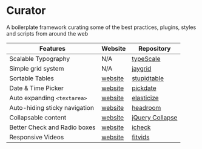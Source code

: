 Curator
=======

A boilerplate framework curating some of the best practices, plugins, styles and scripts from around the web

|Features|Website|Repository|
|--------|-------|----------|
|Scalable Typography|N/A|[typeScale](https://github.com/Paul-Browne/typeScale)|
|Simple grid system|N/A|[jaygrid](https://github.com/Paul-Browne/jaygrid)|
|Sortable Tables|[website](http://joequery.github.io/Stupid-Table-Plugin/)|[stupidtable](https://github.com/joequery/Stupid-Table-Plugin)|
|Date & Time Picker|[website](http://amsul.ca/pickadate.js/)|[pickdate](https://github.com/amsul/pickadate.js)|
|Auto expanding `<textarea>`|[website](http://amsul.ca/elasticize.js/)|[elasticize](https://github.com/amsul/elasticize.js)|
|Auto-hiding sticky navigation|[website](http://wicky.nillia.ms/headroom.js/)|[headroom](https://github.com/WickyNilliams/headroom.js)|
|Collapsable content|[website](http://webcloud.se/jQuery-Collapse/)|[jQuery Collapse](https://github.com/danielstocks/jQuery-Collapse)|
|Better Check and Radio boxes|[website](http://fronteed.com/iCheck/)|[icheck](https://github.com/fronteed/iCheck/)|
|Responsive Videos|[website](http://fitvidsjs.com/)|[fitvids](https://github.com/davatron5000/FitVids.js)|

